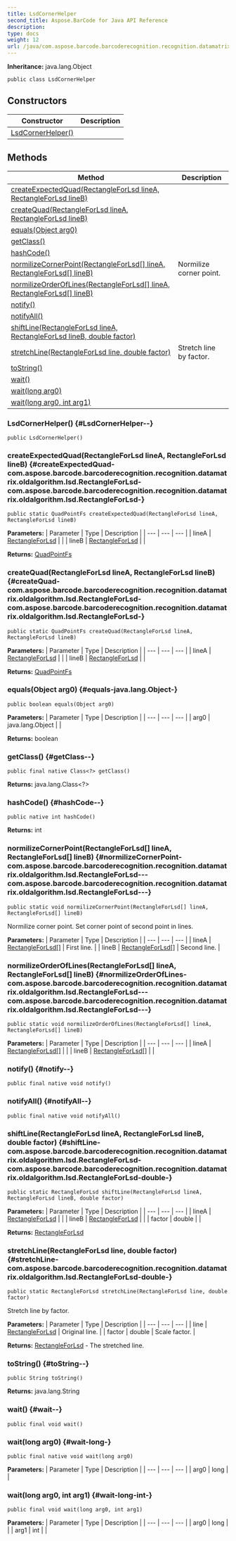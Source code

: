 ```yaml
---
title: LsdCornerHelper
second_title: Aspose.BarCode for Java API Reference
description: 
type: docs
weight: 12
url: /java/com.aspose.barcode.barcoderecognition.recognition.datamatrix.oldalgorithm.lsd/lsdcornerhelper/
---
```

**Inheritance:**
java.lang.Object
```
public class LsdCornerHelper
```
## Constructors

| Constructor | Description |
| --- | --- |
| [LsdCornerHelper()](#LsdCornerHelper--) |  |
## Methods

| Method | Description |
| --- | --- |
| [createExpectedQuad(RectangleForLsd lineA, RectangleForLsd lineB)](#createExpectedQuad-com.aspose.barcode.barcoderecognition.recognition.datamatrix.oldalgorithm.lsd.RectangleForLsd-com.aspose.barcode.barcoderecognition.recognition.datamatrix.oldalgorithm.lsd.RectangleForLsd-) |  |
| [createQuad(RectangleForLsd lineA, RectangleForLsd lineB)](#createQuad-com.aspose.barcode.barcoderecognition.recognition.datamatrix.oldalgorithm.lsd.RectangleForLsd-com.aspose.barcode.barcoderecognition.recognition.datamatrix.oldalgorithm.lsd.RectangleForLsd-) |  |
| [equals(Object arg0)](#equals-java.lang.Object-) |  |
| [getClass()](#getClass--) |  |
| [hashCode()](#hashCode--) |  |
| [normilizeCornerPoint(RectangleForLsd[] lineA, RectangleForLsd[] lineB)](#normilizeCornerPoint-com.aspose.barcode.barcoderecognition.recognition.datamatrix.oldalgorithm.lsd.RectangleForLsd---com.aspose.barcode.barcoderecognition.recognition.datamatrix.oldalgorithm.lsd.RectangleForLsd---) | Normilize corner point. |
| [normilizeOrderOfLines(RectangleForLsd[] lineA, RectangleForLsd[] lineB)](#normilizeOrderOfLines-com.aspose.barcode.barcoderecognition.recognition.datamatrix.oldalgorithm.lsd.RectangleForLsd---com.aspose.barcode.barcoderecognition.recognition.datamatrix.oldalgorithm.lsd.RectangleForLsd---) |  |
| [notify()](#notify--) |  |
| [notifyAll()](#notifyAll--) |  |
| [shiftLine(RectangleForLsd lineA, RectangleForLsd lineB, double factor)](#shiftLine-com.aspose.barcode.barcoderecognition.recognition.datamatrix.oldalgorithm.lsd.RectangleForLsd-com.aspose.barcode.barcoderecognition.recognition.datamatrix.oldalgorithm.lsd.RectangleForLsd-double-) |  |
| [stretchLine(RectangleForLsd line, double factor)](#stretchLine-com.aspose.barcode.barcoderecognition.recognition.datamatrix.oldalgorithm.lsd.RectangleForLsd-double-) | Stretch line by factor. |
| [toString()](#toString--) |  |
| [wait()](#wait--) |  |
| [wait(long arg0)](#wait-long-) |  |
| [wait(long arg0, int arg1)](#wait-long-int-) |  |
### LsdCornerHelper() {#LsdCornerHelper--}
```
public LsdCornerHelper()
```


### createExpectedQuad(RectangleForLsd lineA, RectangleForLsd lineB) {#createExpectedQuad-com.aspose.barcode.barcoderecognition.recognition.datamatrix.oldalgorithm.lsd.RectangleForLsd-com.aspose.barcode.barcoderecognition.recognition.datamatrix.oldalgorithm.lsd.RectangleForLsd-}
```
public static QuadPointFs createExpectedQuad(RectangleForLsd lineA, RectangleForLsd lineB)
```




**Parameters:**
| Parameter | Type | Description |
| --- | --- | --- |
| lineA | [RectangleForLsd](../../com.aspose.barcode.barcoderecognition.recognition.datamatrix.oldalgorithm.lsd/rectangleforlsd) |  |
| lineB | [RectangleForLsd](../../com.aspose.barcode.barcoderecognition.recognition.datamatrix.oldalgorithm.lsd/rectangleforlsd) |  |

**Returns:**
[QuadPointFs](../../com.aspose.barcode.barcoderecognition.common.algorithms/quadpointfs)
### createQuad(RectangleForLsd lineA, RectangleForLsd lineB) {#createQuad-com.aspose.barcode.barcoderecognition.recognition.datamatrix.oldalgorithm.lsd.RectangleForLsd-com.aspose.barcode.barcoderecognition.recognition.datamatrix.oldalgorithm.lsd.RectangleForLsd-}
```
public static QuadPointFs createQuad(RectangleForLsd lineA, RectangleForLsd lineB)
```




**Parameters:**
| Parameter | Type | Description |
| --- | --- | --- |
| lineA | [RectangleForLsd](../../com.aspose.barcode.barcoderecognition.recognition.datamatrix.oldalgorithm.lsd/rectangleforlsd) |  |
| lineB | [RectangleForLsd](../../com.aspose.barcode.barcoderecognition.recognition.datamatrix.oldalgorithm.lsd/rectangleforlsd) |  |

**Returns:**
[QuadPointFs](../../com.aspose.barcode.barcoderecognition.common.algorithms/quadpointfs)
### equals(Object arg0) {#equals-java.lang.Object-}
```
public boolean equals(Object arg0)
```




**Parameters:**
| Parameter | Type | Description |
| --- | --- | --- |
| arg0 | java.lang.Object |  |

**Returns:**
boolean
### getClass() {#getClass--}
```
public final native Class<?> getClass()
```




**Returns:**
java.lang.Class<?>
### hashCode() {#hashCode--}
```
public native int hashCode()
```




**Returns:**
int
### normilizeCornerPoint(RectangleForLsd[] lineA, RectangleForLsd[] lineB) {#normilizeCornerPoint-com.aspose.barcode.barcoderecognition.recognition.datamatrix.oldalgorithm.lsd.RectangleForLsd---com.aspose.barcode.barcoderecognition.recognition.datamatrix.oldalgorithm.lsd.RectangleForLsd---}
```
public static void normilizeCornerPoint(RectangleForLsd[] lineA, RectangleForLsd[] lineB)
```


Normilize corner point. Set corner point of second point in lines.

**Parameters:**
| Parameter | Type | Description |
| --- | --- | --- |
| lineA | [RectangleForLsd\[\]](../../com.aspose.barcode.barcoderecognition.recognition.datamatrix.oldalgorithm.lsd/rectangleforlsd) | First line. |
| lineB | [RectangleForLsd\[\]](../../com.aspose.barcode.barcoderecognition.recognition.datamatrix.oldalgorithm.lsd/rectangleforlsd) | Second line. |

### normilizeOrderOfLines(RectangleForLsd[] lineA, RectangleForLsd[] lineB) {#normilizeOrderOfLines-com.aspose.barcode.barcoderecognition.recognition.datamatrix.oldalgorithm.lsd.RectangleForLsd---com.aspose.barcode.barcoderecognition.recognition.datamatrix.oldalgorithm.lsd.RectangleForLsd---}
```
public static void normilizeOrderOfLines(RectangleForLsd[] lineA, RectangleForLsd[] lineB)
```




**Parameters:**
| Parameter | Type | Description |
| --- | --- | --- |
| lineA | [RectangleForLsd\[\]](../../com.aspose.barcode.barcoderecognition.recognition.datamatrix.oldalgorithm.lsd/rectangleforlsd) |  |
| lineB | [RectangleForLsd\[\]](../../com.aspose.barcode.barcoderecognition.recognition.datamatrix.oldalgorithm.lsd/rectangleforlsd) |  |

### notify() {#notify--}
```
public final native void notify()
```




### notifyAll() {#notifyAll--}
```
public final native void notifyAll()
```




### shiftLine(RectangleForLsd lineA, RectangleForLsd lineB, double factor) {#shiftLine-com.aspose.barcode.barcoderecognition.recognition.datamatrix.oldalgorithm.lsd.RectangleForLsd-com.aspose.barcode.barcoderecognition.recognition.datamatrix.oldalgorithm.lsd.RectangleForLsd-double-}
```
public static RectangleForLsd shiftLine(RectangleForLsd lineA, RectangleForLsd lineB, double factor)
```




**Parameters:**
| Parameter | Type | Description |
| --- | --- | --- |
| lineA | [RectangleForLsd](../../com.aspose.barcode.barcoderecognition.recognition.datamatrix.oldalgorithm.lsd/rectangleforlsd) |  |
| lineB | [RectangleForLsd](../../com.aspose.barcode.barcoderecognition.recognition.datamatrix.oldalgorithm.lsd/rectangleforlsd) |  |
| factor | double |  |

**Returns:**
[RectangleForLsd](../../com.aspose.barcode.barcoderecognition.recognition.datamatrix.oldalgorithm.lsd/rectangleforlsd)
### stretchLine(RectangleForLsd line, double factor) {#stretchLine-com.aspose.barcode.barcoderecognition.recognition.datamatrix.oldalgorithm.lsd.RectangleForLsd-double-}
```
public static RectangleForLsd stretchLine(RectangleForLsd line, double factor)
```


Stretch line by factor.

**Parameters:**
| Parameter | Type | Description |
| --- | --- | --- |
| line | [RectangleForLsd](../../com.aspose.barcode.barcoderecognition.recognition.datamatrix.oldalgorithm.lsd/rectangleforlsd) | Original line. |
| factor | double | Scale factor. |

**Returns:**
[RectangleForLsd](../../com.aspose.barcode.barcoderecognition.recognition.datamatrix.oldalgorithm.lsd/rectangleforlsd) - The stretched line.
### toString() {#toString--}
```
public String toString()
```




**Returns:**
java.lang.String
### wait() {#wait--}
```
public final void wait()
```




### wait(long arg0) {#wait-long-}
```
public final native void wait(long arg0)
```




**Parameters:**
| Parameter | Type | Description |
| --- | --- | --- |
| arg0 | long |  |

### wait(long arg0, int arg1) {#wait-long-int-}
```
public final void wait(long arg0, int arg1)
```




**Parameters:**
| Parameter | Type | Description |
| --- | --- | --- |
| arg0 | long |  |
| arg1 | int |  |

